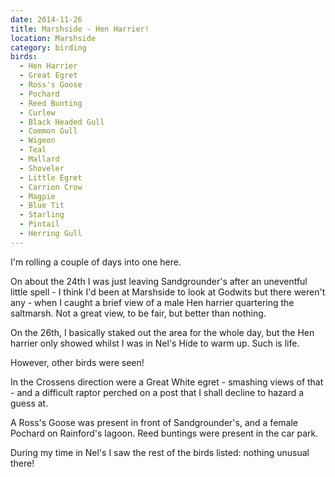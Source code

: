 ```yaml
---
date: 2014-11-26
title: Marshside - Hen Harrier!
location: Marshside
category: birding
birds:
  - Hen Harrier
  - Great Egret
  - Ross's Goose
  - Pochard
  - Reed Bunting
  - Curlew
  - Black Headed Gull
  - Common Gull
  - Wigeon
  - Teal
  - Mallard
  - Shoveler
  - Little Egret
  - Carrion Crow
  - Magpie
  - Blue Tit
  - Starling
  - Pintail
  - Herring Gull
---
```


I'm rolling a couple of days into one here.

On about the 24th I was just leaving Sandgrounder's after an uneventful little spell - I think I'd been at Marshside to look at Godwits but there weren't any - when I caught a brief view of a male Hen harrier quartering the saltmarsh. Not a great view, to be fair, but better than nothing.

On the 26th, I basically staked out the area for the whole day, but the Hen harrier only showed whilst I was in Nel's Hide to warm up. Such is life.

However, other birds were seen!

In the Crossens direction were a Great White egret - smashing views of that - and a difficult raptor perched on a post that I shall decline to hazard a guess at.

A Ross's Goose was present in front of Sandgrounder's, and a female Pochard on Rainford's lagoon. Reed buntings were present in the car park.

During my time in Nel's I saw the rest of the birds listed: nothing unusual there!
